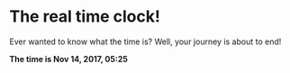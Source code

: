 # The real time clock!

Ever wanted to know what the time is? Well, your journey is about to end!

**The time is Nov 14, 2017, 05:25**